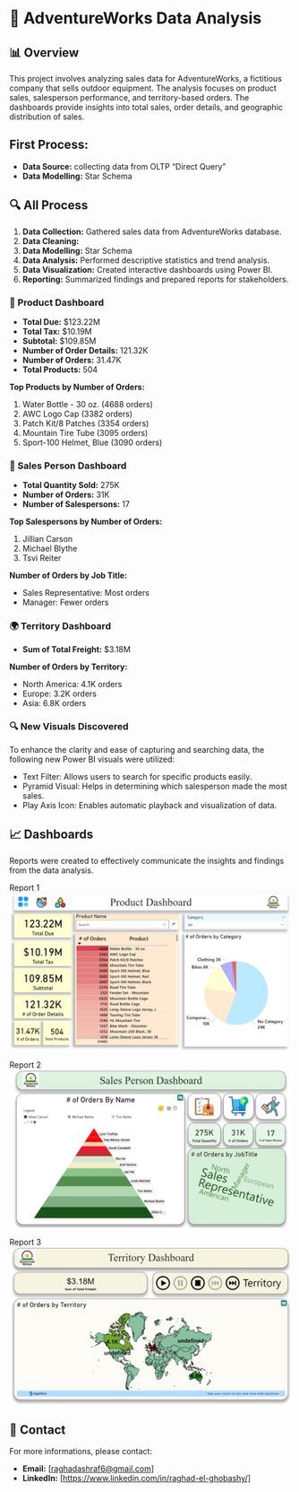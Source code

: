 # 🚴 AdventureWorks Data Analysis

## 📊 Overview

This project involves analyzing sales data for AdventureWorks, a fictitious company that sells outdoor equipment. The analysis focuses on product sales, salesperson performance, and territory-based orders. The dashboards provide insights into total sales, order details, and geographic distribution of sales.


## First Process:

- **Data Source:** collecting data from OLTP “Direct Query”
- **Data Modelling:** Star Schema


## 🔍 All Process

1. **Data Collection:** Gathered sales data from AdventureWorks database.
2. **Data Cleaning:**
3. **Data Modelling:** Star Schema
4. **Data Analysis:** Performed descriptive statistics and trend analysis.
5. **Data Visualization:** Created interactive dashboards using Power BI.
6. **Reporting:** Summarized findings and prepared reports for stakeholders.


### 🛒 Product Dashboard

- **Total Due:** $123.22M
- **Total Tax:** $10.19M
- **Subtotal:** $109.85M
- **Number of Order Details:** 121.32K
- **Number of Orders:** 31.47K
- **Total Products:** 504

**Top Products by Number of Orders:**
1. Water Bottle - 30 oz. (4688 orders)
2. AWC Logo Cap (3382 orders)
3. Patch Kit/8 Patches (3354 orders)
4. Mountain Tire Tube (3095 orders)
5. Sport-100 Helmet, Blue (3090 orders)


### 👥 Sales Person Dashboard

- **Total Quantity Sold:** 275K
- **Number of Orders:** 31K
- **Number of Salespersons:** 17

**Top Salespersons by Number of Orders:**
1. Jillian Carson
2. Michael Blythe
3. Tsvi Reiter

**Number of Orders by Job Title:**
- Sales Representative: Most orders
- Manager: Fewer orders


### 🌍 Territory Dashboard

- **Sum of Total Freight:** $3.18M

**Number of Orders by Territory:**
- North America: 4.1K orders
- Europe: 3.2K orders
- Asia: 6.8K orders



### 🔍 New Visuals Discovered

To enhance the clarity and ease of capturing and searching data, the following new Power BI visuals were utilized:

- Text Filter: Allows users to search for specific products easily.
- Pyramid Visual: Helps in determining which salesperson made the most sales.
- Play Axis Icon: Enables automatic playback and visualization of data.



## 📈 Dashboards
Reports were created to effectively communicate the insights and findings from the data analysis.

Report 1 ![Report 1](https://github.com/Raghad-El-Ghobashy/AdvantureWorks-Data-Analysis/blob/main/Product%20Dashboard.PNG)

Report 2 ![Report 2](https://github.com/Raghad-El-Ghobashy/AdvantureWorks-Data-Analysis/blob/main/SalesPerson%20Dashboard.PNG)

Report 3 ![Report 3](https://github.com/Raghad-El-Ghobashy/AdvantureWorks-Data-Analysis/blob/main/Territory%20Dashboard.PNG)



## 📧 Contact

For more informations, please contact:

- **Email:** [raghadashraf6@gmail.com]
- **LinkedIn:** [https://www.linkedin.com/in/raghad-el-ghobashy/]
